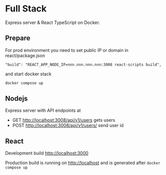 # Full Stack

Express server & React TypeScript on Docker. 

## Prepare

For prod environment you need to set public IP or domain in react/package.json

```
"build": "REACT_APP_NODE_IP=nnn.nnn.nnn.nnn:3008 react-scripts build",
```

and start docker stack

```sh
docker compose up
```

## Nodejs

Express server with API endpoints at 
- GET <http://localhost:3008/api/v1/users> gets users
- POST <http://localhost:3008/api/v1/users/> send user id

## React

Development build <http://localhost:3000>

Production build is running on <http://localhost> and is generated after `docker compose up` 

